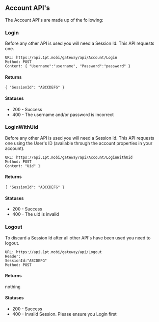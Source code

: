## Account API's
The Account API's are made up of the following:

### Login
Before any other API is used you will need a Session Id. This API requests one.
```
URL: https://api.1pt.mobi/gateway/api/Account/Login
Method: POST
Content: { "Username":"username", "Password":"password" }
```
#### Returns
```
{ "SessionId": "ABCCDEFG" }
```
#### Statuses
* 200 - Success
* 400 - The username and/or password is incorrect

### LoginWithUid
Before any other API is used you will need a Session Id. This API requests one using the User's ID (available through the account 
properties in your account).
```
URL: https://api.1pt.mobi/gateway/api/Account/LoginWithUid
Method: POST
Content: "Uid" }
```
#### Returns
```
{ "SessionId": "ABCCDEFG" }
```
#### Statuses
* 200 - Success
* 400 - The uid is invalid

### Logout
To discard a Session Id after all other API's have been used you need to logout.
```
URL: https://api.1pt.mobi/gateway/api/Logout
Header:
SessionId:"ABCDEFG"
Method: POST
```
#### Returns
nothing
#### Statuses
* 200 - Success
* 400 - Invalid Session. Please ensure you Login first

